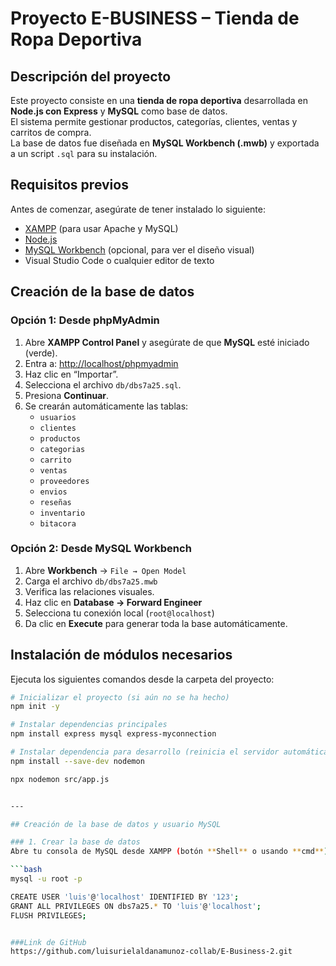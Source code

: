 #  Proyecto E-BUSINESS – Tienda de Ropa Deportiva

##  Descripción del proyecto
Este proyecto consiste en una **tienda de ropa deportiva** desarrollada en **Node.js con Express** y **MySQL** como base de datos.  
El sistema permite gestionar productos, categorías, clientes, ventas y carritos de compra.  
La base de datos fue diseñada en **MySQL Workbench (.mwb)** y exportada a un script `.sql` para su instalación.



##  Requisitos previos

Antes de comenzar, asegúrate de tener instalado lo siguiente:

- [XAMPP](https://www.apachefriends.org/) (para usar Apache y MySQL)
- [Node.js](https://nodejs.org/)
- [MySQL Workbench](https://dev.mysql.com/downloads/workbench/) (opcional, para ver el diseño visual)
- Visual Studio Code o cualquier editor de texto


##  Creación de la base de datos

### Opción 1: Desde phpMyAdmin
1. Abre **XAMPP Control Panel** y asegúrate de que **MySQL** esté iniciado (verde).
2. Entra a: [http://localhost/phpmyadmin](http://localhost/phpmyadmin)
3. Haz clic en “Importar”.
4. Selecciona el archivo `db/dbs7a25.sql`.
5. Presiona **Continuar**.
6. Se crearán automáticamente las tablas:
   - `usuarios`
   - `clientes`
   - `productos`
   - `categorias`
   - `carrito`
   - `ventas`
   - `proveedores`
   - `envios`
   - `reseñas`
   - `inventario`
   - `bitacora`
   

### Opción 2: Desde MySQL Workbench
1. Abre **Workbench** → `File → Open Model`
2. Carga el archivo `db/dbs7a25.mwb`
3. Verifica las relaciones visuales.
4. Haz clic en **Database → Forward Engineer**
5. Selecciona tu conexión local (`root@localhost`)
6. Da clic en **Execute** para generar toda la base automáticamente.



##  Instalación de módulos necesarios

Ejecuta los siguientes comandos desde la carpeta del proyecto:

```bash
# Inicializar el proyecto (si aún no se ha hecho)
npm init -y

# Instalar dependencias principales
npm install express mysql express-myconnection

# Instalar dependencia para desarrollo (reinicia el servidor automáticamente)
npm install --save-dev nodemon

npx nodemon src/app.js


---

## Creación de la base de datos y usuario MySQL

### 1. Crear la base de datos
Abre tu consola de MySQL desde XAMPP (botón **Shell** o usando **cmd**):

```bash
mysql -u root -p

CREATE USER 'luis'@'localhost' IDENTIFIED BY '123';
GRANT ALL PRIVILEGES ON dbs7a25.* TO 'luis'@'localhost';
FLUSH PRIVILEGES;


###Link de GitHub
https://github.com/luisurielaldanamunoz-collab/E-Business-2.git